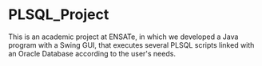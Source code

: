 # PLSQL_Project
This is an academic project at ENSATe, in which we developed a Java program with a Swing GUI, that executes several PLSQL scripts linked with an Oracle Database according to the user's needs.
